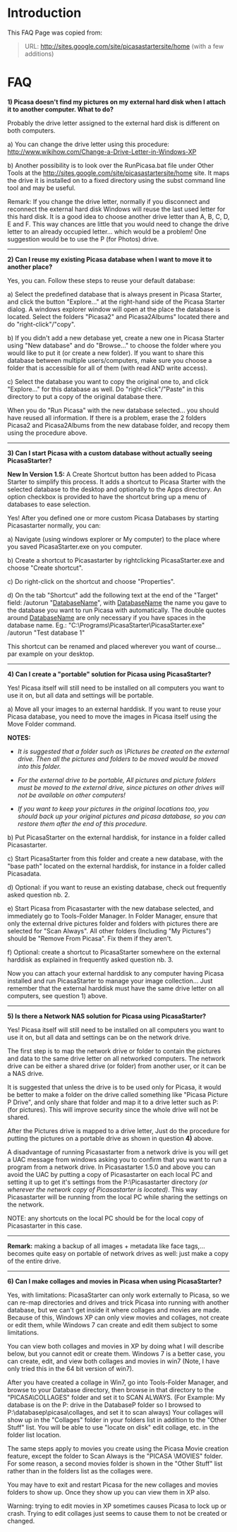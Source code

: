 # Introduction #
This FAQ Page was copied from:
> URL: http://sites.google.com/site/picasastartersite/home  (with a few additions)

# FAQ #

**1) Picasa doesn't find my pictures on my external hard disk when I attach it to another computer. What to do?**

Probably the drive letter assigned to the external hard disk is different on both computers.

a) You can change the drive letter using this procedure: http://www.wikihow.com/Change-a-Drive-Letter-in-Windows-XP

b) Another possibility is to look over the RunPicasa.bat file under Other Tools at the http://sites.google.com/site/picasastartersite/home site. It maps the drive it is installed on to a fixed directory using the subst command line tool and may be useful.

Remark: If you change the drive letter, normally if you disconnect and reconnect the external hard disk Windows will reuse the last used letter for this hard disk. It is a good idea to choose another drive letter than A, B, C, D, E and F. This way chances are little that you would need to change the drive letter to an already occupied letter... which would be a problem!  One suggestion would be to use the P (for Photos) drive.


---


**2) Can I reuse my existing Picasa database when I want to move it to another place?**

Yes, you can. Follow these steps to reuse your default database:

a) Select the predefined database that is always present in Picasa Starter, and click the button "Explore..." at the right-hand side of the Picasa Starter dialog. A windows explorer window will open at the place the database is located. Select the folders "Picasa2" and Picasa2Albums" located there and do "right-click"/"copy".

b) If you didn't add a new detabase yet, create a new one in Picasa Starter using "New database" and do "Browse..." to choose the folder where you would like to put it (or create a new folder). If you want to share this database between multiple users/computers, make sure you choose a folder that is accessible for all of them (with read AND write access).

c) Select the database you want to copy the original one to, and click "Explore..." for this database as well. Do "right-click"/"Paste" in this directory to put a copy of the original database there.

When you do "Run Picasa" with the new database selected... you should have reused all information. If there is a problem, erase the 2  folders Picasa2 and Picasa2Albums from the new database folder, and recopy them using the procedure above.



---


**3) Can I start Picasa with a custom database without actually seeing PicasaStarter?**

**New In Version 1.5:** A Create Shortcut button has been added to Picasa Starter to simplify this process. It adds a shortcut to Picasa Starter with the selected database to the desktop and optionally to the Apps directory. An option checkbox is provided to have the shortcut bring up a menu of databases to ease selection.

Yes! After you defined one or more custom Picasa Databases by starting Picasastarter normally, you can:

a) Navigate (using windows explorer or My computer) to the place where you saved PicasaStarter.exe on you computer.

b) Create a shortcut to Picasastarter by rightclicking PicasaStarter.exe and choose "Create shortcut".

c) Do right-click on the shortcut and choose "Properties".

d) On the tab "Shortcut" add the following text at the end of the "Target" field: /autorun "[DatabaseName](DatabaseName.md)", with [DatabaseName](DatabaseName.md) the name you gave to the database you want to run Picasa with automatically. The double quotes around [DatabaseName](DatabaseName.md) are only necessary if you have spaces in the database name.
Eg.: "C:\Programs\PicasaStarter\PicasaStarter.exe" /autorun "Test database 1"

This shortcut can be renamed and placed wherever you want of course... par example on your desktop.


---


**4) Can I create a "portable" solution for Picasa using PicasaStarter?**


Yes! Picasa itself will still need to be installed on all computers you want to use it on, but all data and settings will be portable.

a) Move all your images to an external harddisk. If you want to reuse your Picasa database, you need to move the images in Picasa itself using the Move Folder command.

**NOTES:**
  * _It is suggested that a folder such as \Pictures be created on the external drive. Then all the pictures and folders to be moved would be moved into this folder._

  * _For the external drive to be portable, All pictures and picture folders must be moved to the external drive, since pictures on other drives will not be available on other computers!_

  * _If you want to keep your pictures in the original locations too, you should back up your original pictures and picasa database, so you can restore them after the end of this procedure._

b) Put PicasaStarter on the external harddisk, for instance in a folder called Picasastarter.

c) Start PicasaStarter from this folder and create a new database, with the "base path" located on the external harddisk, for instance in a folder called Picasadata.

d) Optional: if you want to reuse an existing database, check out frequently asked question nb. 2.

e) Start Picasa from Picasastarter with the new database selected, and immediately go to Tools-Folder Manager.  In Folder Manager, ensure that only the external drive pictures folder and folders with pictures there are selected for "Scan Always". All other folders (Including "My Pictures") should be "Remove From Picasa". Fix them if they aren't.

f) Optional: create a shortcut to PicasaStarter somewhere on the external harddisk as explained in frequently asked question nb. 3.

Now you can attach your external harddisk to any computer having Picasa installed and run PicasaStarter to manage your image collection...
Just remember that the external harddisk must have the same drive letter on all computers, see question 1) above.


---


**5) Is there a Network NAS solution for Picasa using PicasaStarter?**


Yes! Picasa itself will still need to be installed on all computers you want to use it on, but all data and settings can be on the network drive.

The first step is to map the network drive or folder to contain the pictures and data to the same drive letter on all networked computers. The network drive can be either a shared drive (or folder) from another user, or it can be a NAS drive.

It is suggested that unless the drive is to be used only for Picasa, it would be better to make a folder on the drive called something like "Picasa Picture P Drive", and only share that folder and map it to a drive letter such as P: (for pictures). This will improve security since the whole drive will not be shared.

After the Pictures drive is mapped to a drive letter, Just do the procedure for putting the pictures on a portable drive as shown in question **4)** above.

A disadvantage of running Picasastarter from a network drive is you will get a UAC message from windows asking you to confirm that you want to run a program from a network drive.  In Picasastarter 1.5.0 and above you can avoid the UAC by putting a copy of Picasastarter on each local PC and setting it up to get it's settings from the P:\Picasastarter directory _(or wherever the network copy of Picasastarter is located)_. This way Picasastarter will be running from the local PC while sharing the settings on the network.

NOTE: any shortcuts on the local PC should be for the local copy of Picasastarter in this case.


---


**Remark:** making a backup of all images + metadata like face tags,... becomes quite easy on portable of network drives as well: just make a copy of the entire drive.


---


**6) Can I make collages and movies in Picasa when using PicasaStarter?**

Yes, with limitations:
PicasaStarter can only work externally to Picasa, so we can re-map directories and drives and trick Picasa into running with another database, but we can't get inside it where collages and movies are made. Because of this, Windows XP can only view movies and collages, not create or edit them, while Windows 7 can create and edit them subject to some limitations.

You can view both collages and movies in XP by doing what I will describe below, but you cannot edit or create them. Windows 7 is a better case, you can create, edit, and view both collages and movies in win7 (Note, I have only tried this in the 64 bit version of win7).

After you have created a collage in Win7, go into Tools-Folder Manager, and browse to your Database directory, then browse in that directory to the "PICASA\COLLAGES" folder and set it to SCAN ALWAYS. (For Example: My database is on the P: drive in the DatabaseP folder so I browsed to P:\databasep\picasa\collages, and set it to scan always) Your collages will show up in the "Collages" folder in your folders list in addition to the "Other Stuff" list. You will be able to use "locate on disk" edit collage, etc. in the folder list location.

The same steps apply to movies you create using the Picasa Movie creation feature, except the folder to Scan Always is the "PICASA \MOVIES" folder. For some reason, a second movies folder is shown in the "Other Stuff" list rather than in the folders list as the collages were.

You may have to exit and restart Picasa for the new collages and movies folders to show up. Once they show up you can view them in XP also.

Warning: trying to edit movies in XP sometimes causes Picasa to lock up or crash. Trying to edit collages just seems to cause them to not be created or changed.
